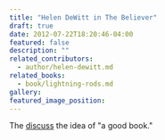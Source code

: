 ```yaml
---
title: "Helen DeWitt in The Believer"
draft: true
date: 2012-07-22T18:20:46-04:00
featured: false
description: ""
related_contributors:
  - author/helen-dewitt.md
related_books:
  - book/lightning-rods.md
gallery:
featured_image_position: 
---
```


The [discuss](http://believermag.tumblr.com/post/27762502049/is-it-a-good-book) the idea of "a good book."

